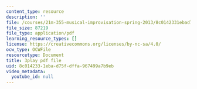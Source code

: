 ```yaml
---
content_type: resource
description: ''
file: /courses/21m-355-musical-improvisation-spring-2013/8c0142331ebad75fdffa967499a7b9eb_Posv6O0845c.pdf
file_size: 87219
file_type: application/pdf
learning_resource_types: []
license: https://creativecommons.org/licenses/by-nc-sa/4.0/
ocw_type: OCWFile
resourcetype: Document
title: 3play pdf file
uid: 8c014233-1eba-d75f-dffa-967499a7b9eb
video_metadata:
  youtube_id: null
---
```

